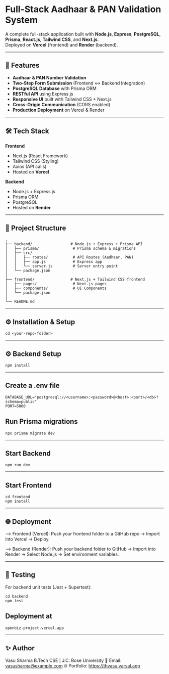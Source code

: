 # Full-Stack Aadhaar & PAN Validation System

A complete full-stack application built with **Node.js**, **Express**, **PostgreSQL**, **Prisma**, **React.js**, **Tailwind CSS**, and **Next.js**.  
Deployed on **Vercel** (frontend) and **Render** (backend).  

---

## 🚀 Features

- **Aadhaar & PAN Number Validation**
- **Two-Step Form Submission** (Frontend ↔ Backend Integration)
- **PostgreSQL Database** with Prisma ORM
- **RESTful API** using Express.js
- **Responsive UI** built with Tailwind CSS + Next.js
- **Cross-Origin Communication** (CORS enabled)
- **Production Deployment** on Vercel & Render

---

## 🛠 Tech Stack

**Frontend**
- Next.js (React Framework)
- Tailwind CSS (Styling)
- Axios (API calls)
- Hosted on **Vercel**

**Backend**
- Node.js + Express.js
- Prisma ORM
- PostgreSQL
- Hosted on **Render**

---

## 📂 Project Structure

```plaintext
.
├── backend/                 # Node.js + Express + Prisma API
│   ├── prisma/               # Prisma schema & migrations
│   ├── src/
│   │   ├── routes/           # API Routes (Aadhaar, PAN)
│   │   ├── app.js            # Express app
│   │   └── server.js         # Server entry point
│   └── package.json
│
├── frontend/                # Next.js + Tailwind CSS frontend
│   ├── pages/                # Next.js pages
│   ├── components/           # UI Components
│   └── package.json
│
└── README.md
```
---

## ⚙️ Installation & Setup

```git clone <your-repo-url>
cd <your-repo-folder>
```
---

## ⚙️ Backend Setup
```cd backend
npm install
```
---

## Create a .env file
```
DATABASE_URL="postgresql://<username>:<password>@<host>:<port>/<db>?schema=public"
PORT=5000

```

## Run Prisma migrations

```
npx prisma migrate dev

```

---

## Start Backend
```
npm run dev
```
---
## Start Frontend
```
cd frontend
npm install
```
---

## 🌐 Deployment
--> Frontend (Vercel):
Push your frontend folder to a GitHub repo → Import into Vercel → Deploy.

--> Backend (Render):
Push your backend folder to GitHub → Import into Render → Select Node.js → Set environment variables.

---

## 🧪 Testing
For backend unit tests (Jest + Supertest):
```
cd backend
npm test
```
## Deployment at 
```
openbiz-project.vercel.app
```
---

## ✨ Author
Vasu Sharma
B.Tech CSE | J.C. Bose University
📧 Email: vasusharma@example.com
🌐 Portfolio: https://thvasu.varsal.app
